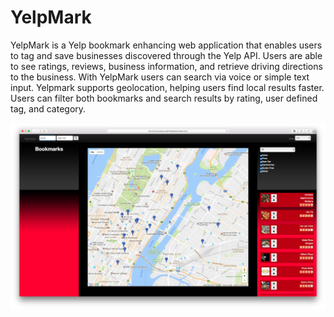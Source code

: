 # YelpMark

YelpMark is a Yelp bookmark enhancing web application that enables users to tag and save businesses discovered through the Yelp API. Users are able to see ratings, reviews, business information, and retrieve driving directions to the business. With YelpMark users can search via voice or simple text input. Yelpmark supports geolocation, helping users find local results faster. Users can filter both bookmarks and search results by rating, user defined tag, and category.

![](docs/images/yelpmark.png)